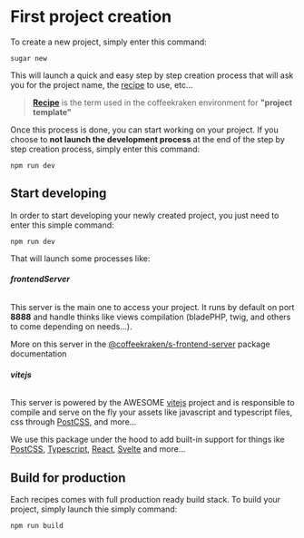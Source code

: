 <!-- This file has been generated using
     the "@coffeekraken/s-markdown-builder" package.
     !!! Do not edit it directly... -->


<!-- body -->

<!--
/**
* @name            First project
* @namespace       doc
* @type            Markdown
* @platform        md
* @status          stable
* @menu            Documentation / Get Started           /doc/get-started/first-project
*
* @since           2.0.0
* @author    Olivier Bossel <olivier.bossel@gmail.com> (https://coffeekraken.io)
*/
-->

# First project creation

To create a new project, simply enter this command:

```shell
sugar new

```

This will launch a quick and easy step by step creation process that will ask you for the project name, the [recipe](#recipes) to use, etc...

> **[Recipe](#recipes)** is the term used in the coffeekraken environment for **"project template"**

Once this process is done, you can start working on your project. If you choose to **not launch the development process** at the end of the step by step creation process, simply enter this command:

```shell
npm run dev

```

## Start developing

In order to start developing your newly created project, you just need to enter this simple command:

```shell
npm run dev

```

That will launch some processes like:

###### **frontendServer**

This server is the main one to access your project. It runs by default on port **8888** and handle thinks like views compilation (bladePHP, twig, and others to come depending on needs...).

More on this server in the [@coffeekraken/s-frontend-server](https://www.npmjs.com/package/@coffeekraken/s-sfrontend-server) package documentation

###### **vitejs**

This server is powered by the AWESOME [vitejs](https://vitejs.dev/) project and is responsible to compile and serve on the fly your assets like javascript and typescript files, css through [PostCSS](https://postcss.org/), and more...

We use this package under the hood to add built-in support for things ike [PostCSS](https://postcss.org/), [Typescript](https://www.typescriptlang.org/), [React](https://reactjs.org/), [Svelte](https://svelte.dev/) and more...

## Build for production

Each recipes comes with full production ready build stack. To build your project, simply launch thie simply command:

```shell
npm run build

```

